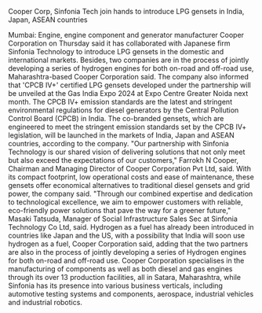 Cooper Corp, Sinfonia Tech join hands to introduce LPG gensets in India, Japan, ASEAN countries

Mumbai: Engine, engine component and generator manufacturer Cooper Corporation on Thursday said it has collaborated with Japanese firm Sinfonia Technology to introduce LPG gensets in the domestic and international markets. Besides, two companies are in the process of jointly developing a series of hydrogen engines for both on-road and off-road use, Maharashtra-based Cooper Corporation said.  The company also informed that 'CPCB IV+' certified LPG gensets developed under the partnership will be unveiled at the Gas India Expo 2024 at Expo Centre Greater Noida next month.  The CPCB IV+ emission standards are the latest and stringent environmental regulations for diesel generators by the Central Pollution Control Board (CPCB) in India.  The co-branded gensets, which are engineered to meet the stringent emission standards set by the CPCB IV+ legislation, will be launched in the markets of India, Japan and ASEAN countries, according to the company.  "Our partnership with Sinfonia Technology is our shared vision of delivering solutions that not only meet but also exceed the expectations of our customers," Farrokh N Cooper, Chairman and Managing Director of Cooper Corporation Pvt Ltd, said.  With its compact footprint, low operational costs and ease of maintenance, these gensets offer economical alternatives to traditional diesel gensets and grid power, the company said.  "Through our combined expertise and dedication to technological excellence, we aim to empower customers with reliable, eco-friendly power solutions that pave the way for a greener future," Masaki Tatsuda, Manager of Social Infrastructure Sales Sec at Sinfonia Technology Co Ltd, said.  Hydrogen as a fuel has already been introduced in countries like Japan and the US, with a possibility that India will soon use hydrogen as a fuel, Cooper Corporation said, adding that the two partners are also in the process of jointly developing a series of Hydrogen engines for both on-road and off-road use.  Cooper Corporation specialises in the manufacturing of components as well as both diesel and gas engines through its over 13 production facilities, all in Satara, Maharashtra, while Sinfonia has its presence into various business verticals, including automotive testing systems and components, aerospace, industrial vehicles and industrial robotics.